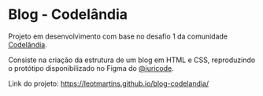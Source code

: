# Blog - Codelândia

Projeto em desenvolvimento com base no desafio 1 da comunidade [Codelândia](https://discord.com/invite/wNCWTVuxyz). 

Consiste na criação da estrutura de um blog em HTML e CSS, reproduzindo o protótipo disponibilizado no Figma do [@iuricode](https://www.figma.com/file/Yb9IBH56g7T1hdIyZ3BMNO/Desafios---Codel%C3%A2ndia?node-id=0%3A1).

Link do projeto: https://leotmartins.github.io/blog-codelandia/
